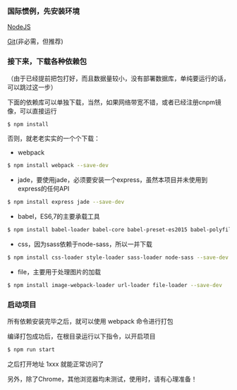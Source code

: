 ### 国际惯例，先安装环境

[NodeJS](https://nodejs.org)

[Git](http://www.git-scm.com/downloads)(非必需，但推荐)

### 接下来，下载各种依赖包

（由于已经提前把包打好，而且数据量较小，没有部署数据库，单纯要运行的话，可以跳过这一步）

下面的依赖库可以单独下载，当然，如果网络带宽不错，或者已经注册cnpm镜像，可以直接运行

```bash
$ npm install
```

否则，就老老实实的一个个下载：

* webpack
```bash
$ npm install webpack --save-dev
```

* jade，要使用jade，必须要安装一个express，虽然本项目并未使用到express的任何API
```bash
$ npm install express jade --save-dev
```

* babel，ES6,7的主要承载工具
```bash
$ npm install babel-loader babel-core babel-preset-es2015 babel-polyfill --save-dev
```

* css，因为sass依赖于node-sass，所以一并下载
```bash
$ npm install css-loader style-loader sass-loader node-sass --save-dev
```

* file，主要用于处理图片的加载
```bash
$ npm install image-webpack-loader url-loader file-loader --save-dev
```

### 启动项目

所有依赖安装完毕之后，就可以使用 webpack 命令进行打包

编译打包成功后，在根目录运行以下指令，以开启项目

```bash
$ npm run start
```

之后打开地址 1xxx 就能正常访问了

另外，除了Chrome，其他浏览器均未测试，使用时，请有心理准备！


